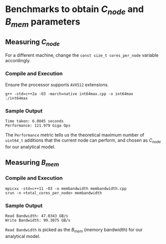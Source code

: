 # Benchmarks to obtain $C_{node}$ and $B_{mem}$ parameters 

## Measuring $C_{node}$
For a different machine, change the `const size_t cores_per_node` variable accordingly.
### Compile and Execution
Ensure the processor supports `AVX512` extensions.
```
g++ -std=c++2a -O3 -march=native int64max.cpp -o int64max
./int64max
```
### Sample Output
```
Time taken: 6.0045 seconds
Performance: 121.979 Giga Ops
```
The `Performance` metric tells us the theoretical maximum number of `uint64_t` additions that the current node can perform, and chosen as $C_{node}$ for our analytical model.

## Measuring $B_{mem}$

### Compile and Execution
```
mpicxx -std=c++11 -O3 -o membandwidth membandwidth.cpp
srun -n <total_cores_per_node> membandwidth
```
### Sample Output
```
Read Bandwidth: 47.0343 GB/s
Write Bandwidth: 99.3075 GB/s
```
`Read Bandwidth` is picked as the $B_{mem}$ (memory bandwidth) for our analytical model.
